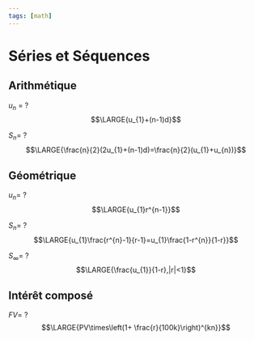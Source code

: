 ```yaml
---
tags: [math] 
---
```


# Séries et Séquences
## Arithmétique
$u_{n}$ =
?
$$\LARGE{u_{1}+(n-1)d}$$
<!--SR:!2023-12-02,67,290-->

$S_n$=
?
$$\LARGE{\frac{n}{2}(2u_{1}+(n-1)d)=\frac{n}{2}(u_{1}+u_{n})}$$
<!--SR:!2023-10-03,30,290-->

## Géométrique
$u_{n}$=
?
$$\LARGE{u_{1}r^{n-1}}$$
<!--SR:!2023-12-21,86,290-->

$S_{n}$=
?
$$\LARGE{u_{1}\frac{r^{n}-1}{r-1}=u_{1}\frac{1-r^{n}}{1-r}}$$
<!--SR:!2023-12-03,68,290-->

$S_{\infty}$=
?
$$\LARGE{\frac{u_{1}}{1-r},|r|<1}$$
<!--SR:!2023-11-28,63,270-->

## Intérêt composé
$FV$=
?
$$\LARGE{PV\times\left(1+ \frac{r}{100k}\right)^{kn}}$$
<!--SR:!2023-09-27,19,270-->